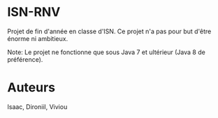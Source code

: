 # ISN-RNV
Projet de fin d'année en classe d'ISN.
Ce projet n'a pas pour but d'être énorme ni ambitieux.

Note: Le projet ne fonctionne que sous Java 7 et ultérieur (Java 8 de préférence).

# Auteurs
Isaac, Dironiil, Viviou
